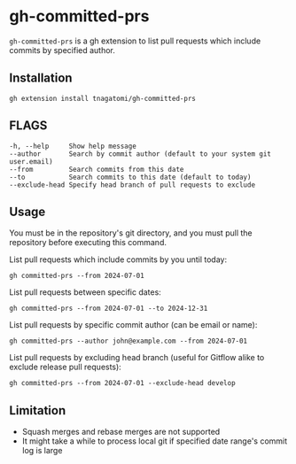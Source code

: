 # gh-committed-prs

`gh-committed-prs` is a gh extension to list pull requests which include commits by specified author.

## Installation

```
gh extension install tnagatomi/gh-committed-prs
```

## FLAGS

```
-h, --help     Show help message
--author       Search by commit author (default to your system git user.email)
--from         Search commits from this date
--to           Search commits to this date (default to today)
--exclude-head Specify head branch of pull requests to exclude
```

## Usage

You must be in the repository's git directory, and you must pull the repository before executing this command.

List pull requests which include commits by you until today:

```
gh committed-prs --from 2024-07-01
```

List pull requests between specific dates:

```
gh committed-prs --from 2024-07-01 --to 2024-12-31
```

List pull requests by specific commit author (can be email or name):

```
gh committed-prs --author john@example.com --from 2024-07-01
```

List pull requests by excluding head branch (useful for Gitflow alike to exclude release pull requests):

```
gh committed-prs --from 2024-07-01 --exclude-head develop
```

## Limitation

- Squash merges and rebase merges are not supported
- It might take a while to process local git if specified date range's commit log is large
